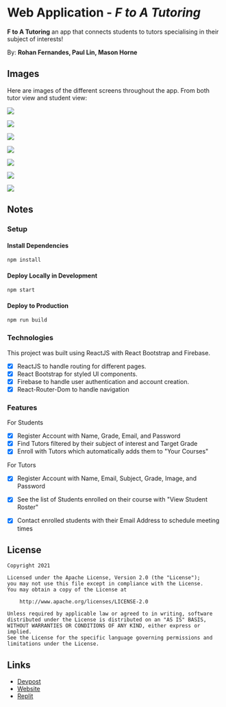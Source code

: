 # Web Application - *F to A Tutoring*

**F to A Tutoring** an app that connects students to tutors specialising in their subject of interests!

By: **Rohan Fernandes, Paul Lin, Mason Horne**

## Images

Here are images of the different screens throughout the app. From both tutor view and student view:

![](https://i.imgur.com/IHkl80P.png)

![](https://i.imgur.com/CdKRBGp.png)

![](https://i.imgur.com/OJfRjOE.png)

![](https://i.imgur.com/WkRFBm3.png)

![](https://i.imgur.com/Tx8jWDk.jpg)

![](https://i.imgur.com/lo259YT.png)

![](https://i.imgur.com/6blKiwo.png)

## Notes

### Setup

#### Install Dependencies
```sh
npm install
```

#### Deploy Locally in Development
```sh
npm start
```

#### Deploy to Production
```sh
npm run build
```


### Technologies

This project was built using ReactJS with React Bootstrap and Firebase.

- [x] ReactJS to handle routing for different pages.
- [x] React Bootstrap for styled UI components.
- [x] Firebase to handle user authentication and account creation.
- [x] React-Router-Dom to handle navigation

### Features
For Students
- [x] Register Account with Name, Grade, Email, and Password
- [x] Find Tutors filtered by their subject of interest and Target Grade
- [x] Enroll with Tutors which automatically adds them to "Your Courses" 

For Tutors
- [x] Register Account with Name, Email, Subject, Grade,  Image, and Password
- [x] See the list of Students enrolled on their course with "View Student Roster"
- [x] Contact  enrolled students with their Email Address to schedule meeting times


## License

    Copyright 2021

    Licensed under the Apache License, Version 2.0 (the "License");
    you may not use this file except in compliance with the License.
    You may obtain a copy of the License at

        http://www.apache.org/licenses/LICENSE-2.0

    Unless required by applicable law or agreed to in writing, software
    distributed under the License is distributed on an "AS IS" BASIS,
    WITHOUT WARRANTIES OR CONDITIONS OF ANY KIND, either express or implied.
    See the License for the specific language governing permissions and
    limitations under the License.


## Links
- [Devpost](https://devpost.com/software/f-to-a-tutoring)
- [Website](https://watchyourgradesflyoutthegoddamnwindow.us/)
- [Replit](https://replit.com/@Paul11100/HackyBirthdayMLH)